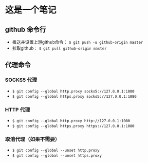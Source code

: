 # 这是一个笔记

## github 命令行

- 推送并设置上游github命令： `$ git push -u github-origin master`
- 拉取github： `$ git pull github-origin master`

## 代理命令

### SOCKS5 代理

- `$ git config --global http.proxy socks5://127.0.0.1:1080`
- `$ git config --global https.proxy socks5://127.0.0.1:1080`

### HTTP 代理

- `$ git config --global http.proxy http://127.0.0.1:1080`
- `$ git config --global https.proxy https://127.0.0.1:1080`

### 取消代理（如果不需要）

- `$ git config --global --unset http.proxy`
- `$ git config --global --unset https.proxy`